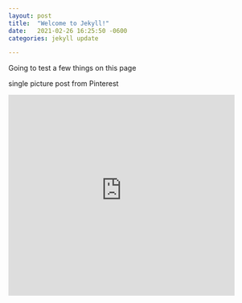```yaml
---
layout: post
title:  "Welcome to Jekyll!"
date:   2021-02-26 16:25:50 -0600
categories: jekyll update

---
```



Going to test a few things on this page


single picture post from Pinterest
<iframe src="https://assets.pinterest.com/ext/embed.html?id=223843043968342618" height="400" width="450" frameborder="0" scrolling="no" ></iframe>


